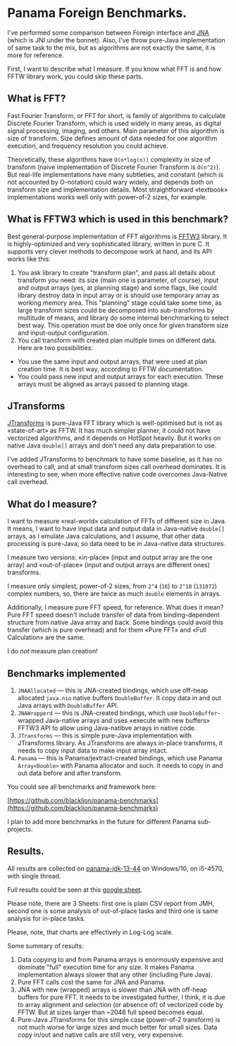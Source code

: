 # Panama Foreign Benchmarks.

I've performed some comparison between Foreign interface and [JNA](https://github.com/java-native-access/jna) (which is JNI under the bonnet). Also, I've throw pure-Java implementation of same task to the mix, but as algorithms are not exactly the same, it is more for reference.

First, I want to describe what I measure. If you know what FFT is and how FFTW library work, you could skip these parts.


## What is FFT?

Fast Fourier Transform, or FFT for short, is family of algorithms to calculate Discrete Fourier Transform, which is used widely in many areas, as digital signal processing, imaging, and others. Main parameter of this algorithm is size of transform. Size defines amount of data needed for one algorithm execution, and frequency resolution you could achieve.

Theoretically, these algorithms have `O(n*log(n))` complexity in size of transform (naive implementation of Discrete Fourier Transform is `O(n^2)`). But real-life implementations have many subtleties, and constant (which is not accounted by O-notation) could wary widely, and depends both on transform size and implementation details. Most straightforward «textbook» implementations works well only with power-of-2 sizes, for example.


## What is FFTW3 which is used in this benchmark?

Best general-purpose implementation of FFT algorithms is [FFTW3](https://www.fftw3.org) library. It is highly-optimized and very sophisticated library, written in pure C. It supports very clever methods to decompose work at hand, and its API works like this:

1. You ask library to create "transform plan", and pass all details about transform you need: its size (main one is parameter, of course), input and output arrays (yes, at planning stage) and some flags, like could library destroy data in input array or is should use temporary array as working memory area. This "planning" stage could take some time, as large transform sizes could be decomposed into sub-transforms by multitude of means, and library do some internal benchmarking to select best way. This operation must be doe only once for given transform size and input-output configuration.
1. You call transform with created plan multiple times on different data. Here are two possibilities:
  * You use the same input and output arrays, that were used at plan creation time. It is best way, according to FFTW documentation.
  * You could pass new input and output arrays for each execution. These arrays must be aligned as arrays passed to planning stage.


## JTransforms

[JTransforms](https://github.com/wendykierp/JTransforms) is pure-Java FFT library which is well-optimised but is not as «state-of-art» as FFTW. It has much simpler planner, it could not have vectorized algorithms, and it depends on HotSpot heavily. But it works on native Java `double[]` arrays and don't need any data preparation to use.

I've added JTransforms to benchmark to have some baseline, as it has no overhead to call, and at small transform sizes call overhead dominates. It is interesting to see, when more effective native code overcomes Java-Native call overhead.


## What do I measure?

I want to measure «real-world» calculation of FFTs of different size in Java. It means, I want to have input data and output data in Java-native `double[]` arrays, as I emulate Java calculations, and I assume, that other data processing is pure-Java, so data need to be in Java-native data structures.

I measure two versions: «in-place» (input and output array are the one array) and «out-of-place» (input and output arrays are different ones) transforms.

I measure only simplest, power-of-2 sizes, from `2^4` (`16`) to `2^18` (`131072`) complex numbers, so, there are twice as much `double` elements in arrays.

Additionally, I measure pure FFT speed, for reference. What does it mean? Pure FFT speed doesn't include transfer of data from binding-dependent structure from native Java array and back. Some bindings could avoid this transfer (which is pure overhead) and for them «Pure FFT» and «Full Calculation» are the same.

I do *not* measure plan creation!


## Benchmarks implemented

1. `JNAAllocated` — this is JNA-created bindings, which use off-heap allocated `java.nio` native buffers `DoubleBuffer`. It copy data in and out Java arrays with `DoubleBuffer` API.
1. `JNAWrapperd` — this is JNA-created bindings, which use `DoubleBuffer`-wrapped Java-native arrays and uses «execute with new buffers» FFTW3 API to allow using Java-natibve arrays in native code.
1. `JTransforms` — this is simple pure-Java implementation with JTransforms library. As JTransforms are always in-place transforms, it needs to copy input data to make input array intact.
1.  `Panama` — this is Panama/jextract-created bindings, which use Panama `Array<Double>` with Panama allocator and such. It needs to copy in and out data before and after transform.

You could see all benchmarks and framework here:

[https://github.com/blacklion/panama-benchmarks](https://github.com/blacklion/panama-benchmarks)

I plan to add more benchmarks in the future for different Panama sub-projects.


## Results.

All results are collected on [panama-jdk-13-44](https://download.java.net/java/early_access/panama/44/openjdk-13-foreign+44_windows-x64_bin.zip) on Windows/10, on i5-4570, with single thread.

Full results could be seen at this [google sheet](https://docs.google.com/spreadsheets/d/1-7O16o-38yFIVx-LWTIpVxRnXCvdvs4NmNXLThT2KHI/edit?usp=sharing).

Please note, there are 3 Sheets: first one is plain CSV report from JMH, second one is some analysis of out-of-place tasks and third one is same analysis for in-place tasks.

Please, note, that charts are effectively in Log-Log scale.

Some summary of results:

1. Data copying to and from Panama arrays is enormously expensive and dominate "full" execution time for any size. It makes Panama implementation always slower that any other (including Pure Java).
1. Pure FFT calls cost the same for JNA and Panama.
1. JNA with new (wrapped) arrays is slower than JNA with off-heap buffers for pure FFT. It needs to be investigated further, I think, it is due to array alignment and selection (or absence of) of vectorized code by FFTW. But at sizes larger than ~2048 full speed becomes equal.
1. Pure-Java JTransforms for this simple case (power-of-2 transform) is not much worse for large sizes and much better for small sizes. Data copy in/out and native calls are still very, very expensive.
